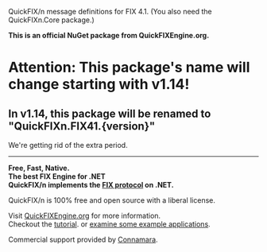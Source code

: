 QuickFIX/n message definitions for FIX 4.1.  (You also need the QuickFIXn.Core package.)

**This is an official NuGet package from QuickFIXEngine.org.**

# Attention: This package's name will change starting with v1.14!

## In v1.14, this package will be renamed to "QuickFIXn.FIX41.{version}"

We're getting rid of the extra period.

---

**Free, Fast, Native.**  
**The best FIX Engine for .NET**  
**QuickFIX/n implements the [FIX protocol](https://www.fixtrading.org/what-is-fix/) on .NET.**

QuickFIX/n is 100% free and open source with a liberal license.

Visit [QuickFIXEngine.org](http://quickfixengine.org) for more information.  
Checkout the [tutorial](https://quickfixengine.org/n/documentation/).
or [examine some example applications](https://quickfixengine.org/n/documentation/#section-example-applications).

Commercial support provided by [Connamara](https://www.connamara.com/).

